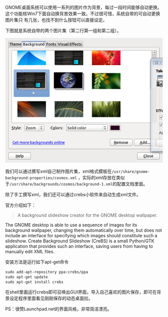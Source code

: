 

GNOME桌面系统可以使用一系列的图片作为背景，每过一段时间能够自动更换。这个功能核Win7下面自动换背景效果一致。不过很可惜，系统自带的可自动更换图片集只
有几张，也找不到什么按钮可以直接设定。

下图就是系统自带的两个图片集（第二行第一组和第二组）。

![image](/images/upload_dropbox/201104/appearance_preferences.png)

我们可以通过撰写xml自己制作图片集，xml格式模板在`/usr/share/gnome-background-properties/cosmos.xml`
，实际的xml存放在类似于`/usr/share/backgrounds/cosmos/background-1.xml`的配置文档里面。

除了手工撰写xml，我们还可以通过crebs小软件来自动生成xml文件。

官方介绍如下：

> A background slideshow creator for the GNOME desktop wallpaper.

The GNOME desktop is able to use a sequence of images for its background
wallpaper, changing them automatically over time, but does not include an
interface for specifying which images should constitute such a slideshow.
Create Background Slideshow (CreBS) is a small Python/GTK application that
provides such an interface, saving users from having to manually edit XML
files.

安装方法是运行如下apt-get命令

    
    sudo add-apt-repository ppa:crebs/ppa
    sudo apt-get update
    sudo apt-get install crebs

在shell里面运行crebs即可召唤出GUI界面，导入自己喜欢的图片保存，即可在背景设定程序里面看见刚刚保存的动态桌面拉。

PS：很赞Launchpad.net的界面风格，非常简洁漂亮。


